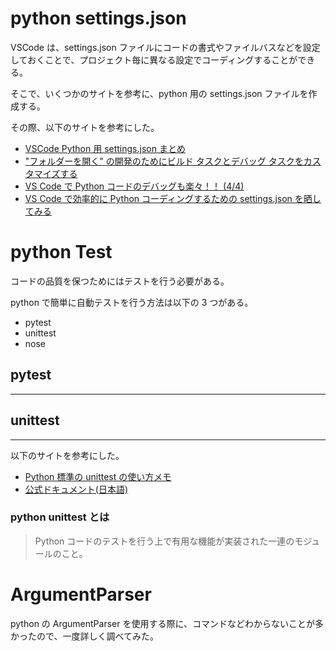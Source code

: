# python settings.json

VSCode は、settings.json ファイルにコードの書式やファイルバスなどを設定しておくことで、プロジェクト毎に異なる設定でコーディングすることができる。

そこで、いくつかのサイトを参考に、python 用の settings.json ファイルを作成する。

その際、以下のサイトを参考にした。

- [VSCode Python 用 settings.json まとめ](https://qiita.com/irukiti/items/5d523c338f4affc9f722)
- ["フォルダーを開く" の開発のためにビルド タスクとデバッグ タスクをカスタマイズする](https://docs.microsoft.com/ja-jp/visualstudio/ide/customize-build-and-debug-tasks-in-visual-studio?view=vs-2019)
- [VS Code で Python コードのデバッグも楽々！！ (4/4)](https://www.atmarkit.co.jp/ait/articles/1806/05/news023_4.html)
- [VS Code で効率的に Python コーディングするための settings.json を晒してみる](https://qiita.com/homines22/items/dca21cf6b2eff858672b)

# python Test

コードの品質を保つためにはテストを行う必要がある。

python で簡単に自動テストを行う方法は以下の 3 つがある。

- pytest
- unittest
- nose

## pytest

---

## unittest

---

以下のサイトを参考にした。

- [Python 標準の unittest の使い方メモ](https://qiita.com/aomidro/items/3e3449fde924893f18ca)
- [公式ドキュメント(日本語)](https://docs.python.org/ja/3/library/unittest.html)

### python unittest とは

> Python コードのテストを行う上で有用な機能が実装された一連のモジュールのこと。

# ArgumentParser

python の ArgumentParser を使用する際に、コマンドなどわからないことが多かったので、一度詳しく調べてみた。
